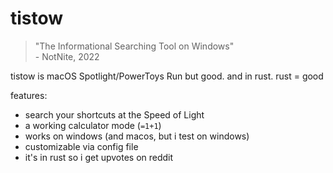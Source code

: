 # tistow

> "The Informational Searching Tool on Windows"\
> \- NotNite, 2022

tistow is macOS Spotlight/PowerToys Run but good. and in rust. rust = good

features:

- search your shortcuts at the Speed of Light
- a working calculator mode (`=1+1`)
- works on windows (and macos, but i test on windows)
- customizable via config file
- it's in rust so i get upvotes on reddit
